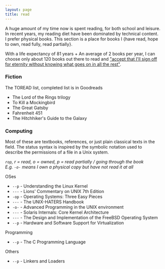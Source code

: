 ```yaml
---
layout: page
title: read 
---
```


A huge amount of my time now is spent reading, for both school and leisure. In recent years, my reading diet have been dominated by technical content. I prefer physical books. This section is a place for books I {have read, hope to own, read fully, read partially}.

With a life expectancy of 81 years + An average of 2 books per year, I can choose only about 120 books out there to read and ["accept that I'll sign off for eternity without knowing what goes on in all the rest"](https://waitbutwhy.com/2015/12/the-tail-end.html).

### Fiction

The TOREAD list, completed list is in Goodreads

- The Lord of the Rings trilogy
- To Kill a Mockingbird
- The Great Gatsby
- Fahrenheit 451
- The Hitchhiker's Guide to the Galaxy


### Computing 

Most of these are textbooks, references, or just plain classical texts in the field. The status syntax is inspired by the symbolic notation used to describe the permissions of a file in a Unix system. 

*`rop`, r = read, o = owned, p = read partially / going through the book*\
*E.g. `-o-` means I own a physical copy but have not read it at all*

OSes
- `--p` - Understanding the Linux Kernel
- `---` - Lions' Commentary on UNIX 7th Edition
- `-op` - Operating Systems: Three Easy Pieces
- `---` - The UNIX-HATERS Handbook
- `-o-` - Advanced Programming in the UNIX environment
- `---` - Solaris Internals: Core Kernel Architecture
- `---` - The Design and Implementation of the FreeBSD Operating System
- `--p` - Hardware and Software Support for Virtualization

Programming
- `--p` - The C Programming Language

Others
- `--p` - Linkers and Loaders


